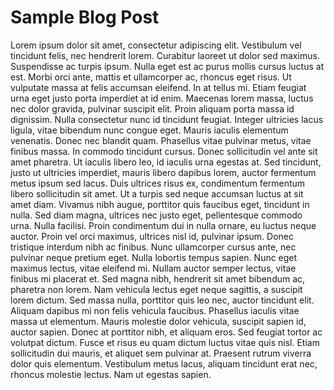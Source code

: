 # Sample Blog Post

Lorem ipsum dolor sit amet, consectetur adipiscing elit. Vestibulum vel tincidunt felis, nec hendrerit lorem. Curabitur laoreet ut dolor sed maximus. Suspendisse ac turpis ipsum. Nulla eget est ac purus mollis cursus luctus at est. Morbi orci ante, mattis et ullamcorper ac, rhoncus eget risus. Ut vulputate massa at felis accumsan eleifend. In at tellus mi. Etiam feugiat urna eget justo porta imperdiet at id enim. Maecenas lorem massa, luctus nec dolor gravida, pulvinar suscipit elit. Proin aliquam porta massa id dignissim. Nulla consectetur nunc id tincidunt feugiat. Integer ultricies lacus ligula, vitae bibendum nunc congue eget. Mauris iaculis elementum venenatis. Donec nec blandit quam. Phasellus vitae pulvinar metus, vitae finibus massa. In commodo tincidunt cursus. Donec sollicitudin vel ante sit amet pharetra. Ut iaculis libero leo, id iaculis urna egestas at. Sed tincidunt, justo ut ultricies imperdiet, mauris libero dapibus lorem, auctor fermentum metus ipsum sed lacus. Duis ultrices risus ex, condimentum fermentum libero sollicitudin sit amet. Ut a turpis sed neque accumsan luctus at sit amet diam. Vivamus nibh augue, porttitor quis faucibus eget, tincidunt in nulla. Sed diam magna, ultrices nec justo eget, pellentesque commodo urna. Nulla facilisi. Proin condimentum dui in nulla ornare, eu luctus neque auctor. Proin vel orci maximus, ultrices nisl id, pulvinar ipsum. Donec tristique interdum nibh ac finibus. Nunc ullamcorper cursus ante, nec pulvinar neque pretium eget. Nulla lobortis tempus sapien. Nunc eget maximus lectus, vitae eleifend mi. Nullam auctor semper lectus, vitae finibus mi placerat et. Sed magna nibh, hendrerit sit amet bibendum ac, pharetra non lorem. Nam vehicula lectus eget neque sagittis, a suscipit lorem dictum. Sed massa nulla, porttitor quis leo nec, auctor tincidunt elit. Aliquam dapibus mi non felis vehicula faucibus. Phasellus iaculis vitae massa ut elementum. Mauris molestie dolor vehicula, suscipit sapien id, auctor sapien. Donec at porttitor nibh, et aliquam eros. Sed feugiat tortor ac volutpat dictum. Fusce et risus eu quam dictum luctus vitae quis nisl. Etiam sollicitudin dui mauris, et aliquet sem pulvinar at. Praesent rutrum viverra dolor quis elementum. Vestibulum metus lacus, aliquam tincidunt erat nec, rhoncus molestie lectus. Nam ut egestas sapien.
